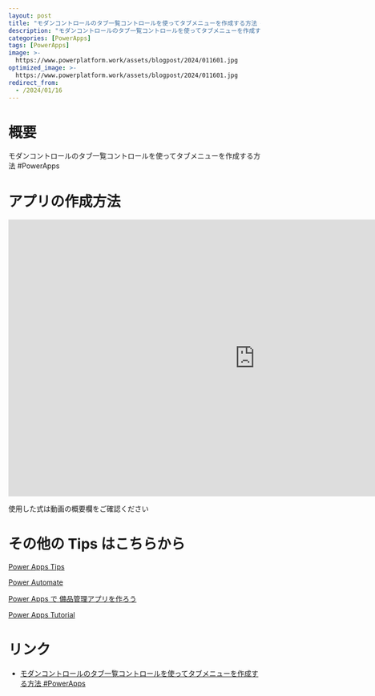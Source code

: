```yaml
---
layout: post
title: "モダンコントロールのタブ一覧コントロールを使ってタブメニューを作成する方法 #PowerApps"
description: "モダンコントロールのタブ一覧コントロールを使ってタブメニューを作成する方法 #PowerAppsを動画で分かりやすく解説"
categories: [PowerApps]
tags: [PowerApps]
image: >-
  https://www.powerplatform.work/assets/blogpost/2024/011601.jpg
optimized_image: >-
  https://www.powerplatform.work/assets/blogpost/2024/011601.jpg
redirect_from:
  - /2024/01/16
---
```



#  概要

モダンコントロールのタブ一覧コントロールを使ってタブメニューを作成する方法 #PowerApps


# アプリの作成方法

<iframe width="983" height="553" src="https://www.youtube.com/embed/ZDvL9jMnAyc" title="YouTube video player" frameborder="0" allow="accelerometer; autoplay; clipboard-write; encrypted-media; gyroscope; picture-in-picture" allowfullscreen></iframe>


使用した式は動画の概要欄をご確認ください


# その他の Tips はこちらから

[Power Apps Tips](https://www.youtube.com/watch?v=VrAQf3JQ7yM&list=PLVhFi1fb3DqakSLVMn22DDcySXh9jtzi- )


[Power Automate](https://www.youtube.com/watch?v=-YnJYT0ASEM&list=PLVhFi1fb3Dqbzic6GieqnLFgD3aTj-eHA)


[Power Apps で 備品管理アプリを作ろう](https://www.youtube.com/playlist?list=PLVhFi1fb3DqZM3HKb8Hea6XEL96990Fyn)


[Power Apps Tutorial](https://www.youtube.com/playlist?list=PLVhFi1fb3DqalxpL974VvAJvV4iWoSbe_)


# リンク


- [モダンコントロールのタブ一覧コントロールを使ってタブメニューを作成する方法 #PowerApps](https://www.youtube.com/watch?v=ZDvL9jMnAyc)

